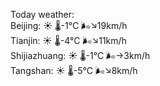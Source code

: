 Today weather:  
Beijing: ☀️   🌡️-1°C 🌬️↘19km/h  
Tianjin: ☀️   🌡️-4°C 🌬️↘11km/h  
Shijiazhuang: ☀️   🌡️-1°C 🌬️→3km/h  
Tangshan: ☀️   🌡️-5°C 🌬️↘8km/h  
